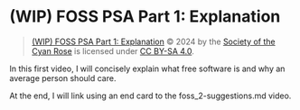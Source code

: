 # (WIP) FOSS PSA Part 1: Explanation

> [(WIP) FOSS PSA Part 1: Explanation](https://github.com/CYAN-ROSE/scripts/foss-psa_explanation.md)
> © 2024 by the
> [Society of the Cyan Rose](https://github.com/CYAN-ROSE/)
> is licensed under
> [CC BY-SA 4.0](https://creativecommons.org/licenses/by-sa/4.0/).

In this first video, I will concisely explain what free software is
and why an average person should care.

At the end, I will link using an end card to the foss_2-suggestions.md video.
